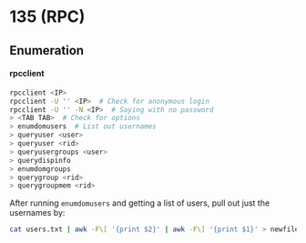 # 135 (RPC)

## Enumeration

#### rpcclient

```bash
rpcclient <IP>
rpcclient -U '' <IP>  # Check for anonymous login
rpcclient -U '' -N <IP>  # Saying with no password
> <TAB TAB>  # Check for options
> enumdomusers  # List out usernames
> queryuser <user>
> queryuser <rid>
> queryusergroups <user>
> querydispinfo
> enumdomgroups
> querygroup <rid>
> querygroupmem <rid>
```

After running `enumdomusers` and getting a list of users, pull out just the usernames by:

```bash
cat users.txt | awk -F\[ '{print $2}' | awk -F\] '{print $1}' > newfile.txt
```
